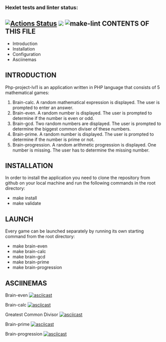 ### Hexlet tests and linter status:
[![Actions Status](https://github.com/Ideriglazov/php-project-lvl1/workflows/hexlet-check/badge.svg)](https://github.com/Ideriglazov/php-project-lvl1/actions)
<a href="https://codeclimate.com/github/codeclimate/codeclimate/maintainability"><img src="https://api.codeclimate.com/v1/badges/a99a88d28ad37a79dbf6/maintainability" /></a>
![make-lint](https://github.com/Ideriglazov/php-project-lvl1/actions/workflows/make-lint.yml/badge.svg)
CONTENTS OF THIS FILE
---------------------

 * Introduction
 * Installation
 * Configuration
 * Asciinemas
 
 INTRODUCTION
 ------------
 
 Php-project-lvl1 is an application written in PHP language that consists of
 5 mathematical games:
 1. Brain-calc. A random mathematical expression is displayed. The user is prompted to enter an answer.
 2. Brain-even. A random number is displayed. The user is prompted to determine if the number is even or odd.
 3. Brain-gcd.  Two random numbers are displayed. The user is prompted to determine the biggest common diviser of these numbers.
 4. Brain-prime. A random number is displayed. The user is prompted to determine if the number is prime or not.
 5. Brain-progression. A random arithmetic progression is displayed. One number is missing. The user has to determine the missing number.
 
 INSTALLATION
 -------------
  
 In order to install the application you need to clone the repository from github on your local machine and
 run the following commands in the root directory:
 * make install
 * make validate
 
 LAUNCH
 ------
   
 Every game can be launched separately by running its own starting command from the root directory:
 * make brain-even
 * make brain-calc
 * make brain-gcd
 * make brain-prime
 * make brain-progression
 
 ASCIINEMAS
 ----------
 
 Brain-even
 [![asciicast](https://asciinema.org/a/bh0VjxsSzk3tTOSnbcShuzgJm.svg)](https://asciinema.org/a/bh0VjxsSzk3tTOSnbcShuzgJm)


 Brain-calc
 [![asciicast](https://asciinema.org/a/7b0I3ZCcc141X5DBouxe36Xoc.svg)](https://asciinema.org/a/7b0I3ZCcc141X5DBouxe36Xoc)
 
 Greatest Common Divisor
 [![asciicast](https://asciinema.org/a/aOHRo2hoqZEpqyQ1rkAwd8FNK.svg)](https://asciinema.org/a/aOHRo2hoqZEpqyQ1rkAwd8FNK)
 
 
 Brain-prime
 [![asciicast](https://asciinema.org/a/uySShz4gGlwRF91xyOpQwp3K3.svg)](https://asciinema.org/a/uySShz4gGlwRF91xyOpQwp3K3)

 
 Brain-progression
[![asciicast](https://asciinema.org/a/a7fKUMNo6g0INPM0uxDdfz2Ag.svg)](https://asciinema.org/a/a7fKUMNo6g0INPM0uxDdfz2Ag)